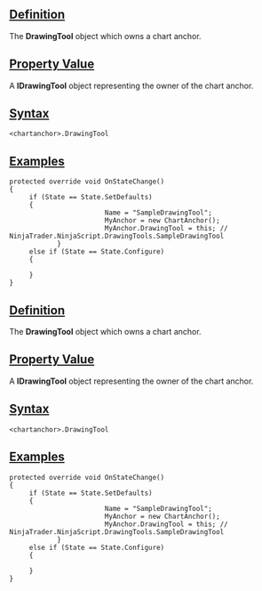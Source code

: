 ## [Definition](https://developer.ninjatrader.com/docs/desktop/drawingtool\#definition)

The **DrawingTool** object which owns a chart anchor.

## [Property Value](https://developer.ninjatrader.com/docs/desktop/drawingtool\#property-value)

A **IDrawingTool** object representing the owner of the chart anchor.

## [Syntax](https://developer.ninjatrader.com/docs/desktop/drawingtool\#syntax)

`<chartanchor>.DrawingTool`

## [Examples](https://developer.ninjatrader.com/docs/desktop/drawingtool\#examples)

```jsx-150469391 csharp
protected override void OnStateChange()
{
     if (State == State.SetDefaults)
     {
						Name = "SampleDrawingTool";
						MyAnchor = new ChartAnchor();
						MyAnchor.DrawingTool = this; // NinjaTrader.NinjaScript.DrawingTools.SampleDrawingTool
			}
     else if (State == State.Configure)
     {

     }
}

```

## [Definition](https://developer.ninjatrader.com/docs/desktop/drawingtool\#definition)

The **DrawingTool** object which owns a chart anchor.

## [Property Value](https://developer.ninjatrader.com/docs/desktop/drawingtool\#property-value)

A **IDrawingTool** object representing the owner of the chart anchor.

## [Syntax](https://developer.ninjatrader.com/docs/desktop/drawingtool\#syntax)

`<chartanchor>.DrawingTool`

## [Examples](https://developer.ninjatrader.com/docs/desktop/drawingtool\#examples)

```jsx-150469391 csharp
protected override void OnStateChange()
{
     if (State == State.SetDefaults)
     {
						Name = "SampleDrawingTool";
						MyAnchor = new ChartAnchor();
						MyAnchor.DrawingTool = this; // NinjaTrader.NinjaScript.DrawingTools.SampleDrawingTool
			}
     else if (State == State.Configure)
     {

     }
}

```